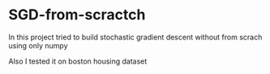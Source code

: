 # SGD-from-scractch
In this project tried to build stochastic gradient descent without from scrach using only numpy

Also I tested it on boston housing dataset

